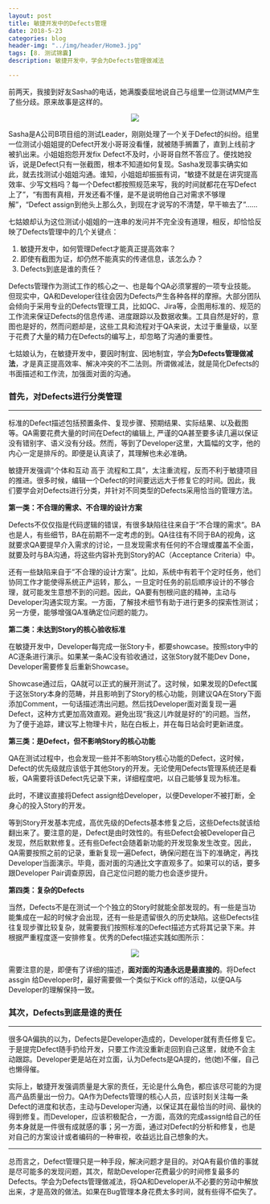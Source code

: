 ```yaml
---
layout: post
title: 敏捷开发中的Defects管理
date: 2018-5-23
categories: blog
header-img: "../img/header/Home3.jpg"
tags: [8. 测试锦囊]
description: 敏捷开发中，学会为Defects管理做减法

---
```


前两天，我接到好友Sasha的电话，她满腹委屈地说自己与组里一位测试MM产生了些分歧。原来故事是这样的。

<center>
    <p><img src="{{site.baseurl }}/img/defect/defect.jpg" align="center"></p>
</center>

Sasha是A公司B项目组的测试Leader，刚刚处理了一个关于Defect的纠纷。组里一位测试小姐姐提的Defect开发小哥哥没看懂，就被随手搁置了，直到上线前才被扒出来。小姐姐抱怨开发fix Defect不及时，小哥哥自然不答应了。便找她投诉，说是Defect只有一张截图，根本不知道如何复现。Sasha发现事实确实如此，就去找测试小姐姐沟通。谁知，小姐姐却振振有词，“敏捷不就是在讲究提高效率、少写文档吗？每一个Defect都按照规范来写，我的时间就都花在写Defect上了”，“有图有真相，开发还看不懂，是不是说明他自己对需求不够理解”，“Defect assign到他头上那么久，到现在才说写的不清楚，早干嘛去了”……

七姑娘却认为这位测试小姐姐的一连串的发问并不完全没有道理，相反，却恰恰反映了Defects管理中的几个关键点：

1. 敏捷开发中，如何管理Defect才能真正提高效率？
2. 即使有截图为证，却仍然不能真实的传递信息，该怎么办？
3. Defects到底是谁的责任？

Defects管理作为测试工作的核心之一、也是每个QA必须掌握的一项专业技能。但现实中，QA和Developer往往会因为Defects产生各种各样的摩擦。大部分团队会倾向于采用专业的Defects管理工具，比如QC、Jira等，企图用标准的、规范的工作流来保证Defects的信息传递、进度跟踪以及数据收集。工具自然是好的，意图也是好的，然而问题却是，这些工具和流程对于QA来说，太过于重量级，以至于花费了大量的精力在Defects的编写上，却忽略了沟通的重要性。

七姑娘认为，在敏捷开发中，要因时制宜、因地制宜，学会**为Defects管理做减法**，才是真正提高效率、解决冲突的不二法则。所谓做减法，就是简化Defects的书面描述和工作流，加强面对面的沟通。

### 首先，对Defects进行分类管理

---

标准的Defect描述包括预置条件、复现步骤、预期结果、实际结果、以及截图等。QA需要花费大量的时间在Defect的编辑上, 严谨的QA甚至要多读几遍以保证没有错别字、语义没有分歧。然而，等到了Developer这里，大篇幅的文字，他的内心一定是排斥的。即便是认真读了，其理解也未必准确。

敏捷开发强调“个体和互动 高于 流程和工具”，太注重流程，反而不利于敏捷项目的推进。很多时候，编辑一个Defect的时间要远远大于修复它的时间。因此，我们要学会对Defects进行分类，并针对不同类型的Defects采用恰当的管理方法。

**第一类：不合理的需求、不合理的设计方案**

Defects不仅仅指是代码逻辑的错误，有很多缺陷往往来自于“不合理的需求“。BA也是人，有些细节，BA在前期不一定考虑的到。QA往往有不同于BA的视角，这就要求QA要提早介入需求的讨论，一旦发现需求有任何的不合理或覆盖不全面，就要及时与BA沟通，将这些内容补充到Story的AC（Acceptance Criteria）中。

还有一些缺陷来自于”不合理的设计方案”。比如，系统中有若干个定时任务，他们协同工作才能使得系统正产运转，那么，一旦定时任务的前后顺序设计的不够合理，就可能发生意想不到的问题。因此，QA要有刨根问底的精神，主动与Developer沟通实现方案。一方面，了解技术细节有助于进行更多的探索性测试；另一方便，能够增强QA准确定位问题的能力。

**第二类：未达到Story的核心验收标准**

在敏捷开发中，Developer每完成一张Story卡，都要showcase。按照story中的AC逐条进行演示。如果某一条AC没有验收通过，这张Story就不能Dev Done，Developer需要修复后重新Showcase。

Showcase通过后，QA就可以正式的展开测试了。这时候，如果发现的Defect属于这张Story本身的范畴，并且影响到了Story的核心功能，则建议QA在Story下面添加Comment，一句话描述清出问题。然后找Developer面对面复现一遍Defect，这种方式更加高效直观。避免出现“我这儿咋就是好的”的问题。当然，为了便于追踪，建议写上物理卡片，贴在白板上，并在每日站会时更新进度。

**第三类：是Defect，但不影响Story的核心功能**

QA在测试过程中，也会发现一些并不影响Story核心功能的Defect，这时候，Defect的优先级就应该低于其他Story的开发。无论使用Defects管理系统还是看板，QA需要将该Defect先记录下来，详细程度吧，以自己能够复现为标准。

此时，不建议直接将Defect assign给Developer，以便Developer不被打断，全身心的投入Story的开发。

等到Story开发基本完成，高优先级的Defects基本修复之后，这些Defects就该给翻出来了。要注意的是，Defect是由时效性的。有些Defect会被Developer自己发现，然后默默修复。还有些Defect会随着新功能的开发现象发生改变。因此，QA需要按照之前的记录，重新复现一遍Defect，确保问题在当下的准确定，再找Developer当面演示。毕竟，面对面的沟通比文字直观多了。如果可以的话，要多跟Developer Pair调查原因，自己定位问题的能力也会逐步提升。

**第四类：复杂的Defects**

当然，Defects不是在测试一个个独立的Story时就能全部发现的。有一些是当功能集成在一起的时候才会出现，还有一些是遗留很久的历史缺陷。这些Defects往往复现步骤比较复杂，就需要我们按照标准的Defect描述方式将其记录下来。并根据严重程度逐一安排修复。优秀的Defect描述实践如图所示：

<center>
    <p><img src="{{site.baseurl }}/img/defect/DefectDescription.jpeg" align="center"></p>
</center>

需要注意的是，即便有了详细的描述，**面对面的沟通永远是最直接的**。将Defect assgin 给Developer时，最好需要做一个类似于Kick off的活动，以便QA与Developer的理解保持一致。

### 其次，Defects到底是谁的责任

---

很多QA偏执的以为，Defects是Developer造成的，Developer就有责任修复它。于是提完Defect随手扔给开发，只要工作流没重新走回到自己这里，就绝不会主动跟踪。Developer更是站在对立面，认为Defects是QA提的，他(她)不催，自己也懒得催。

实际上，敏捷开发强调质量是大家的责任，无论是什么角色，都应该尽可能的为提高产品质量出一份力。QA作为Defects管理的核心人员，应该时刻关注每一条Defect的进度和状态，主动与Developer沟通，以保证其在最恰当的时间、最快的得到修复。而Developer，应该积极配合，一方面，高效的完成assign给自己的任务本身就是一件很有成就感的事；另一方面，通过对Defect的分析和修复，也是对自己的方案设计或者编码的一种审视，收益远比自己想象的大。

---

总而言之，Defect管理只是一种手段，解决问题才是目的。对QA有最价值的事就是尽可能多的发现问题，其次，帮助Developer花费最少的时间修复最多的Defects。学会为Defects管理做减法，将QA和Developer从不必要的劳动中解放出来，才是高效的做法。如果在Bug管理本身花费太多时间，就有些得不偿失了。

